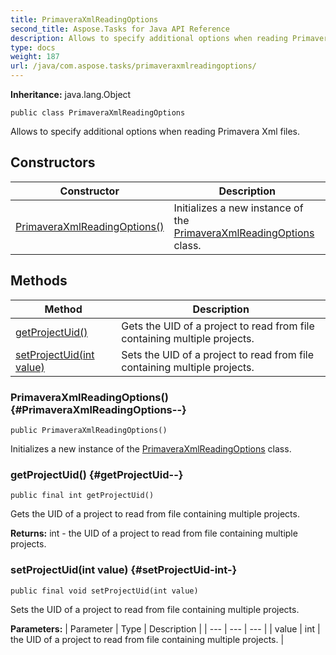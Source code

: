 ```yaml
---
title: PrimaveraXmlReadingOptions
second_title: Aspose.Tasks for Java API Reference
description: Allows to specify additional options when reading Primavera Xml files.
type: docs
weight: 187
url: /java/com.aspose.tasks/primaveraxmlreadingoptions/
---
```


**Inheritance:**
java.lang.Object
```
public class PrimaveraXmlReadingOptions
```

Allows to specify additional options when reading Primavera Xml files.
## Constructors

| Constructor | Description |
| --- | --- |
| [PrimaveraXmlReadingOptions()](#PrimaveraXmlReadingOptions--) | Initializes a new instance of the [PrimaveraXmlReadingOptions](../../com.aspose.tasks/primaveraxmlreadingoptions) class. |
## Methods

| Method | Description |
| --- | --- |
| [getProjectUid()](#getProjectUid--) | Gets the UID of a project to read from file containing multiple projects. |
| [setProjectUid(int value)](#setProjectUid-int-) | Sets the UID of a project to read from file containing multiple projects. |
### PrimaveraXmlReadingOptions() {#PrimaveraXmlReadingOptions--}
```
public PrimaveraXmlReadingOptions()
```


Initializes a new instance of the [PrimaveraXmlReadingOptions](../../com.aspose.tasks/primaveraxmlreadingoptions) class.

### getProjectUid() {#getProjectUid--}
```
public final int getProjectUid()
```


Gets the UID of a project to read from file containing multiple projects.

**Returns:**
int - the UID of a project to read from file containing multiple projects.
### setProjectUid(int value) {#setProjectUid-int-}
```
public final void setProjectUid(int value)
```


Sets the UID of a project to read from file containing multiple projects.

**Parameters:**
| Parameter | Type | Description |
| --- | --- | --- |
| value | int | the UID of a project to read from file containing multiple projects. |

